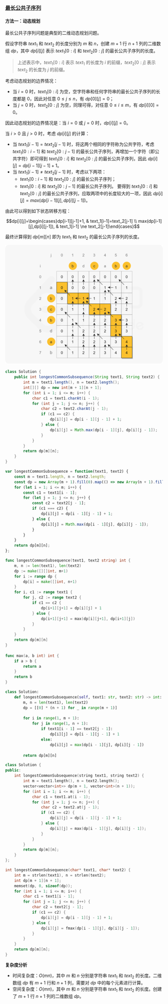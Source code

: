 ### [最长公共子序列](https://leetcode.cn/problems/qJnOS7/solutions/1025575/zui-chang-gong-gong-zi-xu-lie-by-leetcod-ugg7/)

#### 方法一：动态规划

最长公共子序列问题是典型的二维动态规划问题。

假设字符串 $text_1$ 和 $text_2$ 的长度分别为 $m$ 和 $n$，创建 $m+1$ 行 $n+1$ 列的二维数组 $dp$，其中 $dp[i][j]$ 表示 $text_1[0:i]$ 和 $text_2[0:j]$ 的最长公共子序列的长度。

> 上述表示中，$text_1[0:i]$ 表示 $text_1$ 的长度为 $i$ 的前缀，$text_2[0:j]$ 表示 $text_2$ 的长度为 $j$ 的前缀。

考虑动态规划的边界情况：

- 当 $i=0$ 时，$text_1[0:i]$ 为空，空字符串和任何字符串的最长公共子序列的长度都是 $0$，因此对任意 $0 \le j \le n$，有 $dp[0][j]=0$；
- 当 $j=0$ 时，$text_2[0:j]$ 为空，同理可得，对任意 $0 \le i \le m$，有 $dp[i][0]=0$。

因此动态规划的边界情况是：当 $i=0$ 或 $j=0$ 时，$dp[i][j]=0$。

当 $i>0$ 且 $j>0$ 时，考虑 $dp[i][j]$ 的计算：

- 当 $text_1[i-1]=text_2[j-1]$ 时，将这两个相同的字符称为公共字符，考虑 $text_1[0:i-1]$ 和 $text_2[0:j-1]$ 的最长公共子序列，再增加一个字符（即公共字符）即可得到 $text_1[0:i]$ 和 $text_2[0:j]$ 的最长公共子序列，因此 $dp[i][j]=dp[i-1][j-1]+1$。
- 当 $text_1[i-1] \ne text_2[j-1]$ 时，考虑以下两项：
  - $text_1[0:i-1]$ 和 $text_2[0:j]$ 的最长公共子序列；
  - $text_1[0:i]$ 和 $text_2[0:j-1]$ 的最长公共子序列。
    要得到 $text_1[0:i]$ 和 $text_2[0:j]$ 的最长公共子序列，应取两项中的长度较大的一项，因此 $dp[i][j]=max(dp[i-1][j],dp[i][j-1])$。

由此可以得到如下状态转移方程：

$$dp[i][j]=\begin{cases}dp[i-1][j-1]+1, & text_1[i-1]=text_2[j-1] \\ max(dp[i-1][j],dp[i][j-1]), & text_1[i-1] \ne text_2[j-1]\end{cases}$$

最终计算得到 $dp[m][n]$ 即为 $text_1$ 和 $text_2$ 的最长公共子序列的长度。

![](./assets/img/Solution0095_off.png)

```Java
class Solution {
    public int longestCommonSubsequence(String text1, String text2) {
        int m = text1.length(), n = text2.length();
        int[][] dp = new int[m + 1][n + 1];
        for (int i = 1; i <= m; i++) {
            char c1 = text1.charAt(i - 1);
            for (int j = 1; j <= n; j++) {
                char c2 = text2.charAt(j - 1);
                if (c1 == c2) {
                    dp[i][j] = dp[i - 1][j - 1] + 1;
                } else {
                    dp[i][j] = Math.max(dp[i - 1][j], dp[i][j - 1]);
                }
            }
        }
        return dp[m][n];
    }
}
```

```JavaScript
var longestCommonSubsequence = function(text1, text2) {
    const m = text1.length, n = text2.length;
    const dp = new Array(m + 1).fill(0).map(() => new Array(n + 1).fill(0));
    for (let i = 1; i <= m; i++) {
        const c1 = text1[i - 1];
        for (let j = 1; j <= n; j++) {
            const c2 = text2[j - 1];
            if (c1 === c2) {
                dp[i][j] = dp[i - 1][j - 1] + 1;
            } else {
                dp[i][j] = Math.max(dp[i - 1][j], dp[i][j - 1]);
            }
        }
    }
    return dp[m][n];
};
```

```Go
func longestCommonSubsequence(text1, text2 string) int {
    m, n := len(text1), len(text2)
    dp := make([][]int, m+1)
    for i := range dp {
        dp[i] = make([]int, n+1)
    }
    for i, c1 := range text1 {
        for j, c2 := range text2 {
            if c1 == c2 {
                dp[i+1][j+1] = dp[i][j] + 1
            } else {
                dp[i+1][j+1] = max(dp[i][j+1], dp[i+1][j])
            }
        }
    }
    return dp[m][n]
}

func max(a, b int) int {
    if a > b {
        return a
    }
    return b
}
```

```Python
class Solution:
    def longestCommonSubsequence(self, text1: str, text2: str) -> int:
        m, n = len(text1), len(text2)
        dp = [[0] * (n + 1) for _ in range(m + 1)]
        
        for i in range(1, m + 1):
            for j in range(1, n + 1):
                if text1[i - 1] == text2[j - 1]:
                    dp[i][j] = dp[i - 1][j - 1] + 1
                else:
                    dp[i][j] = max(dp[i - 1][j], dp[i][j - 1])
        
        return dp[m][n]
```

```C++
class Solution {
public:
    int longestCommonSubsequence(string text1, string text2) {
        int m = text1.length(), n = text2.length();
        vector<vector<int>> dp(m + 1, vector<int>(n + 1));
        for (int i = 1; i <= m; i++) {
            char c1 = text1.at(i - 1);
            for (int j = 1; j <= n; j++) {
                char c2 = text2.at(j - 1);
                if (c1 == c2) {
                    dp[i][j] = dp[i - 1][j - 1] + 1;
                } else {
                    dp[i][j] = max(dp[i - 1][j], dp[i][j - 1]);
                }
            }
        }
        return dp[m][n];
    }
};
```

```C
int longestCommonSubsequence(char* text1, char* text2) {
    int m = strlen(text1), n = strlen(text2);
    int dp[m + 1][n + 1];
    memset(dp, 0, sizeof(dp));
    for (int i = 1; i <= m; i++) {
        char c1 = text1[i - 1];
        for (int j = 1; j <= n; j++) {
            char c2 = text2[j - 1];
            if (c1 == c2) {
                dp[i][j] = dp[i - 1][j - 1] + 1;
            } else {
                dp[i][j] = fmax(dp[i - 1][j], dp[i][j - 1]);
            }
        }
    }
    return dp[m][n];
}
```

**复杂度分析**

- 时间复杂度：$O(mn)$，其中 $m$ 和 $n$ 分别是字符串 $text_1$ 和 $text_2$ 的长度。二维数组 $dp$ 有 $m+1$ 行和 $n+1$ 列，需要对 $dp$ 中的每个元素进行计算。
- 空间复杂度：$O(mn)$，其中 $m$ 和 $n$ 分别是字符串 $text_1$ 和 $text_2$ 的长度。创建了 $m+1$ 行 $n+1$ 列的二维数组 $dp$。
